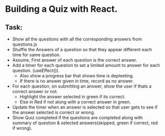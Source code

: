 # Building a Quiz with React.

## Task:
  * Show all the questions with all the corresponding answers from questions.js
  * Shuffle the Answers of a question so that they appear different each time for same question.
  * Assume, First answer of each question is the correct answer.
  * Add a timer for each question to set a limited amount to answer for each question. (useEffect()).
    - Also show a progress bar that shows time is depleeting.
    - If there is no answer given in time, record as no answer.
  * For each question, on submitting an answer, show the user if thats a correct answer or not.
    - Highlight the answer selected in green if its correct.
    - Else in Red if not along with a correct answer in green.
  * Update the timer when an answer is selected so that user gets to see if the
     answer selected is correct or wrong.
  * Show Quiz completed if the questions are completed along with summary of
     question & selected answers(skipped, green if correct, red if wrong).

